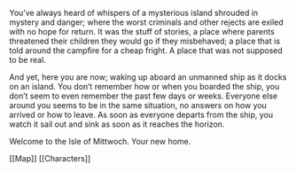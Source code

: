 You’ve always heard of whispers of a mysterious island shrouded in mystery and danger; where the worst criminals and other rejects are exiled with no hope for return. It was the stuff of stories, a place where parents threatened their children they would go if they misbehaved; a place that is told around the campfire for a cheap fright. A place that was not supposed to be real.

And yet, here you are now; waking up aboard an unmanned ship as it docks on an island. You don’t remember how or when you boarded the ship, you don’t seem to even remember the past few days or weeks. Everyone else around you seems to be in the same situation, no answers on how you arrived or how to leave. As soon as everyone departs from the ship, you watch it sail out and sink as soon as it reaches the horizon. 

Welcome to the Isle of Mittwoch. Your new home.

[[Map]]
[[Characters]]